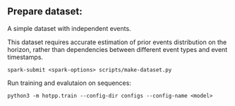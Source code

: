 ## Prepare dataset:
A simple dataset with independent events.

This dataset requires accurate estimation of prior events distribution on the horizon, rather than dependencies between different event types and event timestamps.

```
spark-submit <spark-options> scripts/make-dataset.py
```

Run training and evalutaion on sequences:
```
python3 -m hotpp.train --config-dir configs --config-name <model>
```
